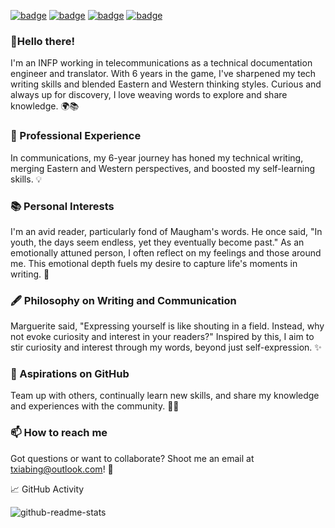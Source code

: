 [![badge](https://img.shields.io/badge/我的个人博客-MyBlog-34ABE0?&style=flat-square)](xx)
[![badge](https://img.shields.io/badge/博客整站导航-Nav-yellow?&style=flat-square)](xx)
[![badge](https://img.shields.io/badge/书摘区-Digest-green?&style=flat-square)](xx)
[![badge](https://img.shields.io/badge/翻译集-Works-a5b0ed?&style=flat-square)](xx)

### 🌟Hello there! 

I'm an INFP working in telecommunications as a technical documentation engineer and translator. With 6 years in the game, I've sharpened my tech writing skills and blended Eastern and Western thinking styles. Curious and always up for discovery, I love weaving words to explore and share knowledge. 🌍📚

### 💼 Professional Experience 

In communications, my 6-year journey has honed my technical writing, merging Eastern and Western perspectives, and boosted my self-learning skills. 💡

### 📚 Personal Interests 

I'm an avid reader, particularly fond of Maugham's words. He once said, "In youth, the days seem endless, yet they eventually become past." As an emotionally attuned person, I often reflect on my feelings and those around me. This emotional depth fuels my desire to capture life's moments in writing. 🌱

### 🖋️ Philosophy on Writing and Communication 

Marguerite said, "Expressing yourself is like shouting in a field. Instead, why not evoke curiosity and interest in your readers?" Inspired by this, I aim to stir curiosity and interest through my words, beyond just self-expression. ✨

### 👯 Aspirations on GitHub

Team up with others, continually learn new skills, and share my knowledge and experiences with the community. 🤝🌐

### 📫 How to reach me

Got questions or want to collaborate? Shoot me an email at txiabing@outlook.com! 📧


📈 GitHub Activity

![github-readme-stats](https://github-readme-stats.vercel.app/api?username=Xiabing&count_private=true&hide=issues,contribs&show_icons=true&hide_rank=true)

<!--

## 📫 How to reach me

Feel free to reach out to me if you have any questions, or if you just want to chat about ICT, technical writing, or literature. You can find me on [LinkedIn](link-to-your-LinkedIn-profile) or send me an email at txiabing@outlook.com.

Thanks for stopping by!


**** A ✨ _special_ ✨ repository because its `README.md` (this file) appears on your GitHub profile.

Here are some ideas to get you started:


- 🌱 Current work at 

- 🔭 I’m currently working on ...
- 🌱 I’m currently learning ...
- 👯 I’m looking to collaborate on ...
- 🤔 I’m looking for help with ...
- 💬 Ask me about ...
- 📫 How to reach me: ...
- 😄 Pronouns: ...
- ⚡ Fun fact: ...
-->
